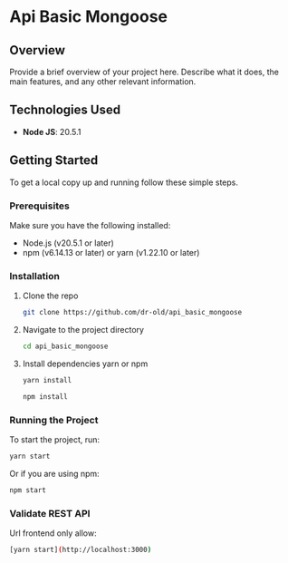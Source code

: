 # Api Basic Mongoose

## Overview
Provide a brief overview of your project here. Describe what it does, the main features, and any other relevant information.

## Technologies Used
- **Node JS**: 20.5.1

## Getting Started
To get a local copy up and running follow these simple steps.

### Prerequisites
Make sure you have the following installed:
- Node.js (v20.5.1 or later)
- npm (v6.14.13 or later) or yarn (v1.22.10 or later)

### Installation
1. Clone the repo
    ```sh
    git clone https://github.com/dr-old/api_basic_mongoose
    ```
2. Navigate to the project directory
    ```sh
    cd api_basic_mongoose
    ```
3. Install dependencies yarn or npm
    ```sh
    yarn install
    ```
    ```sh
    npm install
    ```

### Running the Project

To start the project, run:
```sh
yarn start
```
Or if you are using npm:
```sh
npm start
```

### Validate REST API
Url frontend only allow:
```sh
[yarn start](http://localhost:3000)
```
